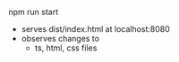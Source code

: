 npm run start

- serves dist/index.html at localhost:8080
- observes changes to
    - ts, html, css files